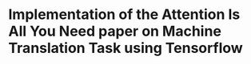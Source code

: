 # Implementation of the Attention Is All You Need paper on Machine Translation Task using Tensorflow
